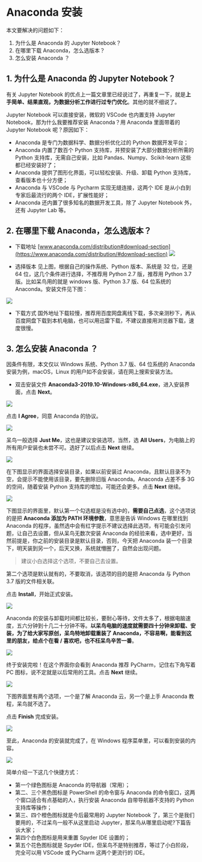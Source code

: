 # Anaconda 安装

本文要解决的问题如下：

1. 为什么是 Anaconda 的 Jupyter Notebook？
2. 在哪里下载 Anaconda，怎么选版本？
3. 怎么安装 Anaconda ？

## 1. 为什么是 Anaconda 的 Jupyter Notebook？

有关 Jupyter Notebook 的优点上一篇文章里已经说过了，再重复一下，就是**上手简单、结果直观，为数据分析工作进行过专门优化**。其他的就不细说了。

Jupyter Notebook 可以直接安装，微软的 VSCode 也内置支持 Jupyter Notebook，那为什么我要推荐安装 Anaconda？用 Anaconda 里面带着的 Jupyter Notebook 呢？原因如下：

* Anaconda 是专门为数据科学、数据分析优化过的 Python 数据开发平台；
* Anaconda 内置了数百个 Python 支持库，并预安装了大部分数据分析所需的 Python 支持库，无需自己安装，比如 Pandas、Numpy、Scikit-learn 这些都已经安装好了；
* Anaconda 提供了图形化界面，可以轻松安装、升级、卸载 Python 支持库，查看版本也十分方便；
* Anaconda 与 VSCode 与 Pycharm 实现无缝连接，这两个 IDE 是从小白到专家后最流行的两个 IDE，扩展性能好；
* Anaconda 还内置了很多知名的数据开发工具，除了 Jupyter Notebook 外，还有 Jupyter Lab 等。

## 2. 在哪里下载 Anaconda，怎么选版本？

* 下载地址
  [www.anaconda.com/distribution#download-section](https://www.anaconda.com/distribution/#download-section)
  ![](https://upload-images.jianshu.io/upload_images/3240514-bc20462b4e0db65e.png?imageMogr2/auto-orient/strip%7CimageView2/2/w/1240)

* 选择版本
  见上图，根据自己的操作系统、Python 版本、系统是 32 位，还是 64 位，这几个条件进行选择，不推荐用 Python 2.7 版，推荐用 Python 3.7 版。比如呆鸟用的就是 windows 版、Python 3.7 版、64 位系统的 Anaconda。安装文件见下图：

![](https://upload-images.jianshu.io/upload_images/3240514-25c7ad86364be7df.png?imageMogr2/auto-orient/strip%7CimageView2/2/w/1240)

* 下载方式
  国外地址下载较慢，推荐用百度网盘离线下载，多次亲测秒下，再从百度网盘下载到本机电脑，也可以用迅雷下载，不建议直接用浏览器下载，速度很慢。

## 3. 怎么安装 Anaconda ？

因条件有限，本文仅以 Windows 系统、Python 3.7 版、64 位系统的 Anaconda 安装为例，macOS，Linux 的用户如不会安装，请在网上搜索安装方法。

* 双击安装文件 **Anaconda3-2019.10-Windows-x86_64.exe**，进入安装界面，点击 **Next**。

![](https://upload-images.jianshu.io/upload_images/3240514-cc7242450311d1db.png?imageMogr2/auto-orient/strip%7CimageView2/2/w/1240)

点击 **I Agree**，同意 Anaconda 的协议。

![](https://upload-images.jianshu.io/upload_images/3240514-ac495e5b8303a230.png?imageMogr2/auto-orient/strip%7CimageView2/2/w/1240)

呆鸟一般选择 **Just Me**，这也是建议安装选项，当然，选 **All Users**，为电脑上的所有用户安装也未尝不可。选好了以后点击 **Next** 继续。

![](https://upload-images.jianshu.io/upload_images/3240514-f6f92f4cbd05bb3d.png?imageMogr2/auto-orient/strip%7CimageView2/2/w/1240)

在下图显示的界面选择安装目录，如果以前安装过 Anaconda，且默认目录不为空，会提示不能使用该目录，要先删除旧版 Anaconda。Anaconda 占差不多 3G 的空间，随着安装 Python 支持库的增加，可能还会更多。点击 **Next** 继续。

![](https://upload-images.jianshu.io/upload_images/3240514-caee554edd421671.png?imageMogr2/auto-orient/strip%7CimageView2/2/w/1240)

下图显示的界面里，默认第一个勾选框是没有选中的，**需要自己点选**，这个选项说的是把 **Anaconda 添加为 PATH 环境参数**，意思是告诉 Windows 在哪里找到 Anaconda 的程序，虽然选中会有红字提示不建议选择此选项，有可能会引发问题，让自己去设置，但从呆鸟无数次安装 Anaconda 的经验来看，选中更好，当然前提是，你之前的安装目录是默认目录，否则，今天把 Anaconda 装一个目录下，明天装到另一个，后天又换，系统就懵圈了，自然会出现问题。

> 建议小白选择这个选项，不要自己去设置。

第二个选项是默认就有的，不要取消，该选项的目的是把 Anaconda 与 Python 3.7 版的文件相关联。

点击 **Install**，开始正式安装。

![](https://upload-images.jianshu.io/upload_images/3240514-ca548e0cf5f13825.png?imageMogr2/auto-orient/strip%7CimageView2/2/w/1240)

Anaconda 的安装与卸载时间都比较长，要耐心等待，文件太多了，根据电脑速度，五六分钟到十几二十分钟不等。**以呆鸟电脑的速度就需要四十分钟来卸载、安装，为了给大家写原创，呆鸟特地卸载重装了 Anaconda，不容易啊，能看到这里的朋友，给点个在看 / 喜欢吧，也不枉呆鸟辛苦一番**。

![](https://upload-images.jianshu.io/upload_images/3240514-c4d3fffa03197951.png?imageMogr2/auto-orient/strip%7CimageView2/2/w/1240)

终于安装完啦！在这个界面你会看到 Anaconda 推荐 PyCharm，记住右下角写着 PC 图标，说不定就是以后常用的工具。点击 **Next** 继续。

![](https://upload-images.jianshu.io/upload_images/3240514-7068d1b70bb41f30.png?imageMogr2/auto-orient/strip%7CimageView2/2/w/1240)

下图界面里有两个选项，一个是了解 Anaconda 云，另一个是上手 Anaconda 教程，呆鸟就不选了。

点击 **Finish** 完成安装。

![](https://upload-images.jianshu.io/upload_images/3240514-3f4475a6be0e8486.png?imageMogr2/auto-orient/strip%7CimageView2/2/w/1240)

至此，Anaconda 的安装就完成了，在 Windows 程序菜单里，可以看到安装的内容。

![](https://upload-images.jianshu.io/upload_images/3240514-ce5ff4e5cff2f5b5.png?imageMogr2/auto-orient/strip%7CimageView2/2/w/1240)

简单介绍一下这几个快捷方式：

* 第一个绿色图标是 Anaconda 的导航器（常用）；
* 第二、三个黑色图标是 PowerShell 的命令窗与 Anaconda 的命令窗口，这两个窗口适合有点基础的人，执行安装 Anaconda 自带导航器不支持的 Python 支持库等操作；
* 第三、四个橙色图标就是今后最常用的 Jupyter Notebook 了，第三个是我们要用的，不过呆鸟一般不从这里启动 Jupyter，那呆鸟从哪里启动呢?下篇告诉大家；
* 第四个白色图标是用来重置 Spyder IDE 设置的；
* 第五个花色图标就是 Spyder IDE，但呆鸟不是特别推荐，等过了小白阶段，完全可以用 VSCode 或 PyCharm 这两个更流行的 IDE。
